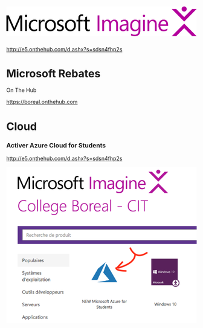 


# ![alt tag](images/IMAGINE.png)

http://e5.onthehub.com/d.ashx?s=sdsn4fhp2s

# Microsoft Rebates

On The Hub

https://boreal.onthehub.com

# Cloud

### Activer Azure Cloud for Students

http://e5.onthehub.com/d.ashx?s=sdsn4fhp2s

![Alt Tag](./images/Free_Azure.png)

